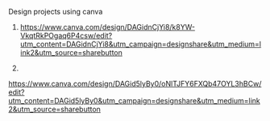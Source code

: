 Design projects using canva

1.   https://www.canva.com/design/DAGidnCjYi8/k8YW-VkqtRkPOgaq6P4csw/edit?utm_content=DAGidnCjYi8&utm_campaign=designshare&utm_medium=link2&utm_source=sharebutton


2.
https://www.canva.com/design/DAGid5lyBy0/oNlTJFY6FXQb47OYL3hBCw/edit?utm_content=DAGid5lyBy0&utm_campaign=designshare&utm_medium=link2&utm_source=sharebutton
